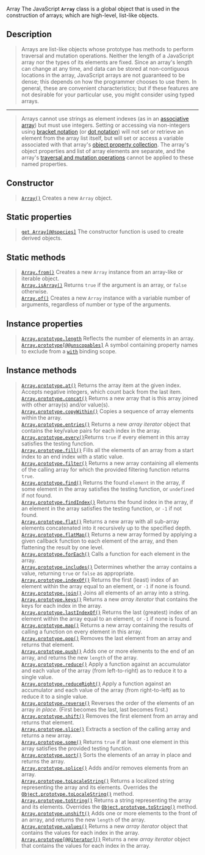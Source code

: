  Array
The JavaScript **`Array`** class is a global object that is used in the construction of arrays; which are high-level, list-like objects.

## Description
> Arrays are list-like objects whose prototype has methods to perform traversal and mutation operations. Neither the length of a JavaScript array nor the types of its elements are fixed. Since an array's length can change at any time, and data can be stored at non-contiguous locations in the array, JavaScript arrays are not guaranteed to be dense; this depends on how the programmer chooses to use them. In general, these are convenient characteristics; but if these features are not desirable for your particular use, you might consider using typed arrays.
---
> Arrays cannot use strings as element indexes (as in an [associative array](https://en.wikipedia.org/wiki/Associative_array)) but must use integers. Setting or accessing via non-integers using [bracket notation](https://developer.mozilla.org/en-US/docs/Web/JavaScript/Guide/Working_with_Objects#objects_and_properties) (or [dot notation](https://developer.mozilla.org/en-US/docs/Web/JavaScript/Reference/Operators/Property_Accessors)) will not set or retrieve an element from the array list itself, but will set or access a variable associated with that array's [object property collection](https://developer.mozilla.org/en-US/docs/Web/JavaScript/Data_structures#properties). The array's object properties and list of array elements are separate, and the array's [traversal and mutation operations](https://developer.mozilla.org/en-US/docs/Web/JavaScript/Guide/Indexed_collections#array_methods) cannot be applied to these named properties.

## Constructor
> [`Array()`](https://developer.mozilla.org/en-US/docs/Web/JavaScript/Reference/Global_Objects/Array/Array) Creates a new `Array` object.
## Static properties
> [`get Array[@@species]`](https://developer.mozilla.org/en-US/docs/Web/JavaScript/Reference/Global_Objects/Array/@@species) The constructor function is used to create derived objects.
## Static methods
> [`Array.from()`](https://developer.mozilla.org/en-US/docs/Web/JavaScript/Reference/Global_Objects/Array/from) Creates a new `Array` instance from an array-like or iterable object.
> <br>[`Array.isArray()`](https://developer.mozilla.org/en-US/docs/Web/JavaScript/Reference/Global_Objects/Array/isArray) Returns `true` if the argument is an array, or `false` otherwise.
>  <br>[`Array.of()`](https://developer.mozilla.org/en-US/docs/Web/JavaScript/Reference/Global_Objects/Array/of) Creates a new `Array` instance with a variable number of arguments, regardless of number or type of the arguments.
## Instance properties
> [`Array.prototype.length`](https://developer.mozilla.org/en-US/docs/Web/JavaScript/Reference/Global_Objects/Array/length) Reflects the number of elements in an array.
>  <br>[`Array.prototype[@@unscopables]`](https://developer.mozilla.org/en-US/docs/Web/JavaScript/Reference/Global_Objects/Array/@@unscopables) A symbol containing property names to exclude from a [`with`](https://developer.mozilla.org/en-US/docs/Web/JavaScript/Reference/Statements/with) binding scope.
## Instance methods
> [`Array.prototype.at()`](https://developer.mozilla.org/en-US/docs/Web/JavaScript/Reference/Global_Objects/Array/at) Returns the array item at the given index. Accepts negative integers, which count back from the last item.
> <br>[`Array.prototype.concat()`](https://developer.mozilla.org/en-US/docs/Web/JavaScript/Reference/Global_Objects/Array/concat) Returns a new array that is this array joined with other array(s) and/or value(s).
> <br>[`Array.prototype.copyWithin()`](https://developer.mozilla.org/en-US/docs/Web/JavaScript/Reference/Global_Objects/Array/copyWithin) Copies a sequence of array elements within the array.
> <br>[`Array.prototype.entries()`](https://developer.mozilla.org/en-US/docs/Web/JavaScript/Reference/Global_Objects/Array/entries) Returns a new _array iterator_ object that contains the key/value pairs for each index in the array.
> <br>[`Array.prototype.every()`](https://developer.mozilla.org/en-US/docs/Web/JavaScript/Reference/Global_Objects/Array/every)Returns `true` if every element in this array satisfies the testing function.
>  <br>[`Array.prototype.fill()`](https://developer.mozilla.org/en-US/docs/Web/JavaScript/Reference/Global_Objects/Array/fill) Fills all the elements of an array from a start index to an end index with a static value.
> <br>[`Array.prototype.filter()`](https://developer.mozilla.org/en-US/docs/Web/JavaScript/Reference/Global_Objects/Array/filter) Returns a new array containing all elements of the calling array for which the provided filtering function returns `true`.
> <br>[`Array.prototype.find()`](https://developer.mozilla.org/en-US/docs/Web/JavaScript/Reference/Global_Objects/Array/find) Returns the found `element` in the array, if some element in the array satisfies the testing function, or `undefined` if not found.
> <br>[`Array.prototype.findIndex()`](https://developer.mozilla.org/en-US/docs/Web/JavaScript/Reference/Global_Objects/Array/findIndex) Returns the found index in the array, if an element in the array satisfies the testing function, or `-1` if not found.
> <br>[`Array.prototype.flat()`](https://developer.mozilla.org/en-US/docs/Web/JavaScript/Reference/Global_Objects/Array/flat) Returns a new array with all sub-array elements concatenated into it recursively up to the specified depth.
> <br>[`Array.prototype.flatMap()`](https://developer.mozilla.org/en-US/docs/Web/JavaScript/Reference/Global_Objects/Array/flatMap) Returns a new array formed by applying a given callback function to each element of the array, and then flattening the result by one level.
> <br>[`Array.prototype.forEach()`](https://developer.mozilla.org/en-US/docs/Web/JavaScript/Reference/Global_Objects/Array/forEach) Calls a function for each element in the array.
> <br>[`Array.prototype.includes()`](https://developer.mozilla.org/en-US/docs/Web/JavaScript/Reference/Global_Objects/Array/includes) Determines whether the array contains a value, returning `true` or `false` as appropriate.
> <br>[`Array.prototype.indexOf()`](https://developer.mozilla.org/en-US/docs/Web/JavaScript/Reference/Global_Objects/Array/indexOf) Returns the first (least) index of an element within the array equal to an element, or `-1` if none is found.
> <br>[`Array.prototype.join()`](https://developer.mozilla.org/en-US/docs/Web/JavaScript/Reference/Global_Objects/Array/join) Joins all elements of an array into a string.
> <br>[`Array.prototype.keys()`](https://developer.mozilla.org/en-US/docs/Web/JavaScript/Reference/Global_Objects/Array/keys) Returns a new _array iterator_ that contains the keys for each index in the array.
> <br>[`Array.prototype.lastIndexOf()`](https://developer.mozilla.org/en-US/docs/Web/JavaScript/Reference/Global_Objects/Array/lastIndexOf) Returns the last (greatest) index of an element within the array equal to an element, or `-1` if none is found.
> <br>[`Array.prototype.map()`](https://developer.mozilla.org/en-US/docs/Web/JavaScript/Reference/Global_Objects/Array/map) Returns a new array containing the results of calling a function on every element in this array.
> <br>[`Array.prototype.pop()`](https://developer.mozilla.org/en-US/docs/Web/JavaScript/Reference/Global_Objects/Array/pop) Removes the last element from an array and returns that element.
> <br>[`Array.prototype.push()`](https://developer.mozilla.org/en-US/docs/Web/JavaScript/Reference/Global_Objects/Array/push) Adds one or more elements to the end of an array, and returns the new `length` of the array.
> <br>[`Array.prototype.reduce()`](https://developer.mozilla.org/en-US/docs/Web/JavaScript/Reference/Global_Objects/Array/Reduce) Apply a function against an accumulator and each value of the array (from left-to-right) as to reduce it to a single value.
> <br>[`Array.prototype.reduceRight()`](https://developer.mozilla.org/en-US/docs/Web/JavaScript/Reference/Global_Objects/Array/reduceRight) Apply a function against an accumulator and each value of the array (from right-to-left) as to reduce it to a single value.
> <br>[`Array.prototype.reverse()`](https://developer.mozilla.org/en-US/docs/Web/JavaScript/Reference/Global_Objects/Array/reverse) Reverses the order of the elements of an array _in place_. (First becomes the last, last becomes first.)
> <br>[`Array.prototype.shift()`](https://developer.mozilla.org/en-US/docs/Web/JavaScript/Reference/Global_Objects/Array/shift) Removes the first element from an array and returns that element. 
> <br>[`Array.prototype.slice()`](https://developer.mozilla.org/en-US/docs/Web/JavaScript/Reference/Global_Objects/Array/slice) Extracts a section of the calling array and returns a new array.
> <br>[`Array.prototype.some()`](https://developer.mozilla.org/en-US/docs/Web/JavaScript/Reference/Global_Objects/Array/some) Returns `true` if at least one element in this array satisfies the provided testing function.
> <br>[`Array.prototype.sort()`](https://developer.mozilla.org/en-US/docs/Web/JavaScript/Reference/Global_Objects/Array/sort) Sorts the elements of an array in place and returns the array.
> <br>[`Array.prototype.splice()`](https://developer.mozilla.org/en-US/docs/Web/JavaScript/Reference/Global_Objects/Array/splice) Adds and/or removes elements from an array.
> <br>[`Array.prototype.toLocaleString()`](https://developer.mozilla.org/en-US/docs/Web/JavaScript/Reference/Global_Objects/Array/toLocaleString) Returns a localized string representing the array and its elements. Overrides the [`Object.prototype.toLocaleString()`](https://developer.mozilla.org/en-US/docs/Web/JavaScript/Reference/Global_Objects/Object/toLocaleString) method.
> <br>[`Array.prototype.toString()`](https://developer.mozilla.org/en-US/docs/Web/JavaScript/Reference/Global_Objects/Array/toString) Returns a string representing the array and its elements. Overrides the [`Object.prototype.toString()`](https://developer.mozilla.org/en-US/docs/Web/JavaScript/Reference/Global_Objects/Object/toString) method.
> <br>[`Array.prototype.unshift()`](https://developer.mozilla.org/en-US/docs/Web/JavaScript/Reference/Global_Objects/Array/unshift) Adds one or more elements to the front of an array, and returns the new `length` of the array.
> <br>[`Array.prototype.values()`](https://developer.mozilla.org/en-US/docs/Web/JavaScript/Reference/Global_Objects/Array/values) Returns a new _array iterator_ object that contains the values for each index in the array. 
> <br>[`Array.prototype[@@iterator]()`](https://developer.mozilla.org/en-US/docs/Web/JavaScript/Reference/Global_Objects/Array/@@iterator) Returns a new _array iterator_ object that contains the values for each index in the array.